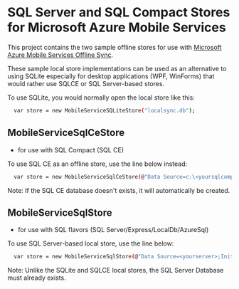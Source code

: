 SQL Server and SQL Compact Stores for Microsoft Azure Mobile Services
===========

This project contains the two sample offline stores for use with [Microsoft Azure Mobile Services Offline Sync]. 

These sample local store implementations can be used as an alternative to using SQLite especially for desktop applications (WPF, WinForms) that would rather use SQLCE or SQL Server-based stores.

To use SQLite, you would normally open the local store like this:
```sh
  var store = new MobileServiceSQLiteStore("localsync.db");
```

MobileServiceSqlCeStore 
----
- for use with SQL Compact (SQL CE)

To use SQL CE as an offline store, use the line below instead:
```sh
  var store = new MobileServiceSqlCeStore(@"Data Source=c:\<yoursqlcompactdbhere>.sdf");
```

Note: If the SQL CE database doesn't exists, it will automatically be created.  


MobileServiceSqlStore
----

 - for use with SQL flavors (SQL Server/Express/LocalDb/AzureSql)

To use SQL Server-based local store, use the line below:

```sh
  var store = new MobileServiceSqlStore(@"Data Source=<yourserver>;Initial Catalog=<yourdb>;Integrated Security=SSPI;");
```  
  
Note: Unlike the SQLite and SQLCE local stores, the SQL Server Database must already exists.

[Microsoft Azure Mobile Services Offline Sync]:http://azure.microsoft.com/en-us/documentation/articles/mobile-services-windows-store-dotnet-get-started-offline-data/


